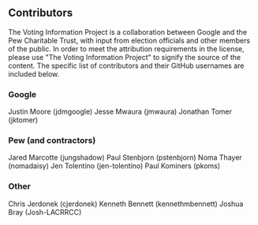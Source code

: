 ## Contributors
The Voting Information Project is a collaboration between Google and the Pew
Charitable Trust, with input from election officials and other members of the
public. In order to meet the attribution requirements in the license, please use
"The Voting Information Project" to signify the source of the content. The
specific list of contributors and their GitHub usernames are included below.

### Google
Justin Moore (jdmgoogle)
Jesse Mwaura (jmwaura)
Jonathan Tomer (jktomer)

### Pew (and contractors)
Jared Marcotte (jungshadow)
Paul Stenbjorn (pstenbjorn)
Noma Thayer (nomadaisy)
Jen Tolentino (jen-tolentino)
Paul Kominers (pkoms)

### Other
Chris Jerdonek (cjerdonek)
Kenneth Bennett (kennethmbennett)
Joshua Bray (Josh-LACRRCC)
